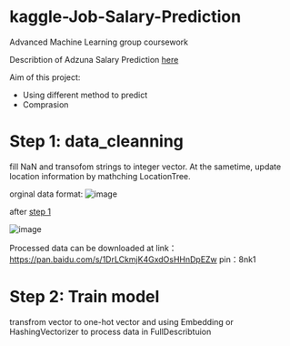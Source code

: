 # kaggle-Job-Salary-Prediction
Advanced Machine Learning group coursework

Describtion of Adzuna Salary Prediction [here](https://www.kaggle.com/c/job-salary-prediction)

Aim of this project:
*    Using different method to predict
*    Comprasion

# Step 1: data_cleanning

fill NaN and transofom strings to integer vector. At the sametime, update location information by mathching LocationTree.

orginal data format: 
![image](https://raw.githubusercontent.com/Trouble404/kaggle-Job-Salary-Prediction/master/readme_pic/word.PNG)

after [step 1](https://github.com/Trouble404/kaggle-Job-Salary-Prediction/blob/master/job-salary-datacleaning.ipynb)

![image](https://raw.githubusercontent.com/Trouble404/kaggle-Job-Salary-Prediction/master/readme_pic/wordtovec.PNG)

Processed data can be downloaded at link：https://pan.baidu.com/s/1DrLCkmjK4GxdOsHHnDpEZw pin：8nk1

# Step 2: Train model

transfrom vector to one-hot vector and using Embedding or HashingVectorizer to process data in FullDescribtuion
